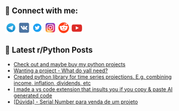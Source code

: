 ## 🔎 Connect with me:
[<img src="https://github.com/bullbesh/bullbesh/blob/main/images/Telegram.png" width="32" height="32" />](https://t.me/bullbesh)
[<img src="https://github.com/bullbesh/bullbesh/blob/main/images/VK.png" width="32" height="32" />](https://vk.com/bullbesh)
[<img src="https://github.com/bullbesh/bullbesh/blob/main/images/Twitter.png" width="32" height="32" />](https://twitter.com/bullbesh1)
[<img src="https://github.com/bullbesh/bullbesh/blob/main/images/Instagram.png" width="32" height="32" />](https://www.instagram.com/bullbesh)
[<img src="https://github.com/bullbesh/bullbesh/blob/main/images/Reddit.png" width="32" height="32" />](https://www.reddit.com/user/bullbesh)
[<img src="https://github.com/bullbesh/bullbesh/blob/main/images/YouTube.png" width="32" height="32" />](https://www.youtube.com/channel/UCtfjRs6uzgq5mfm8S06WTcg)

## 📕 Latest r/Python Posts
<!-- BLOG-POST-LIST:START -->
- [Check out and maybe buy my python projects](https://www.reddit.com/r/Python/comments/1nhyx8n/check_out_and_maybe_buy_my_python_projects/)
- [Wanting a project - What do yall need?](https://www.reddit.com/r/Python/comments/1nhulk7/wanting_a_project_what_do_yall_need/)
- [Created python library for time series projections. E.g. combining income, inflation, dividends, etc](https://www.reddit.com/r/Python/comments/1nhuk7r/created_python_library_for_time_series/)
- [I made a vs code extension that insults you if you copy &amp; paste AI generated code](https://www.reddit.com/r/Python/comments/1nhtowu/i_made_a_vs_code_extension_that_insults_you_if/)
- [[Dúvida] - Serial Number para venda de um projeto](https://www.reddit.com/r/Python/comments/1nhs5rm/dúvida_serial_number_para_venda_de_um_projeto/)
<!-- BLOG-POST-LIST:END -->
